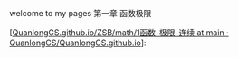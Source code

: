 welcome to my pages
第一章 函数极限

[[QuanlongCS.github.io/ZSB/math/1函数-极限-连续 at main · QuanlongCS/QuanlongCS.github.io](https://github.com/QuanlongCS/QuanlongCS.github.io/tree/main/ZSB/math/1函数-极限-连续)]:

